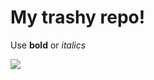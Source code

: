 # My trashy repo!

Use **bold** or *italics* 

![](https://octodex.github.com/images/bewitchedtocat.jpg)
